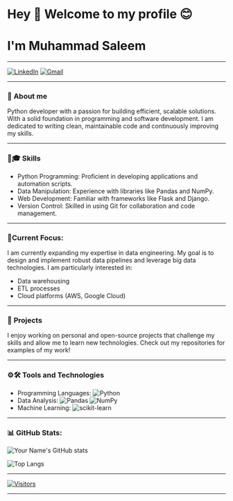 #  Hey 👋 Welcome  to my profile 😊

# I'm Muhammad Saleem
---

[![LinkedIn](https://img.shields.io/badge/-LinkedIn-0A66C2?style=round-square&logo=LinkedIn&logoColor=white)](https://www.linkedin.com/in/muhammad-saleem-4ba038194)
[![Gmail](https://img.shields.io/badge/-Gmail-D14836?style=round-square&logo=Gmail&logoColor=white)](muhammadsaleem00057@gmail.com)

---

### 🚀 **About me**
Python developer with a passion for building efficient, scalable solutions. With a solid foundation in programming and software development.
I am dedicated to writing clean, maintainable code and continuously improving my skills.

---

### 🔧🎓 **Skills**
- Python Programming: Proficient in developing applications and automation scripts.
- Data Manipulation: Experience with libraries like Pandas and NumPy.
- Web Development: Familiar with frameworks like Flask and Django.
- Version Control: Skilled in using Git for collaboration and code management.

---

### 🙌**Current Focus:**
I am currently expanding my expertise in data engineering. My goal is to design and implement robust data pipelines and leverage big data technologies.
I am particularly interested in:
- Data warehousing
- ETL processes
- Cloud platforms (AWS, Google Cloud)

---

### 🏅 **Projects**
I enjoy working on personal and open-source projects that challenge my skills and allow me to learn new technologies. Check out my repositories for examples of my work!

---

### ⚙️🛠️ **Tools and Technologies**
- Programming Languages: ![Python](https://img.shields.io/badge/Python-3776AB?style=flat&logo=python&logoColor=white)
- Data Analysis: ![Pandas](https://img.shields.io/badge/Pandas-150458?style=flat&logo=pandas&logoColor=white) ![NumPy](https://img.shields.io/badge/NumPy-013243?style=flat&logo=NumPy&logoColor=white)
- Machine Learning: ![scikit-learn](https://img.shields.io/badge/scikit--learn-F7931E?style=flat&logo=scikit-learn&logoColor=white)

---

### 📊 GitHub Stats:

![Your Name's GitHub stats](https://github-readme-stats.vercel.app/api?username=saleem00057&show_icons=true&theme=radical)

![Top Langs](https://github-readme-stats.vercel.app/api/top-langs/?username=saleem00057&layout=compact&theme=radical)

---

[![Visitors](https://img.shields.io/badge/Visitors-Count-brightgreen)](https://github.com/saleem00057)

---


